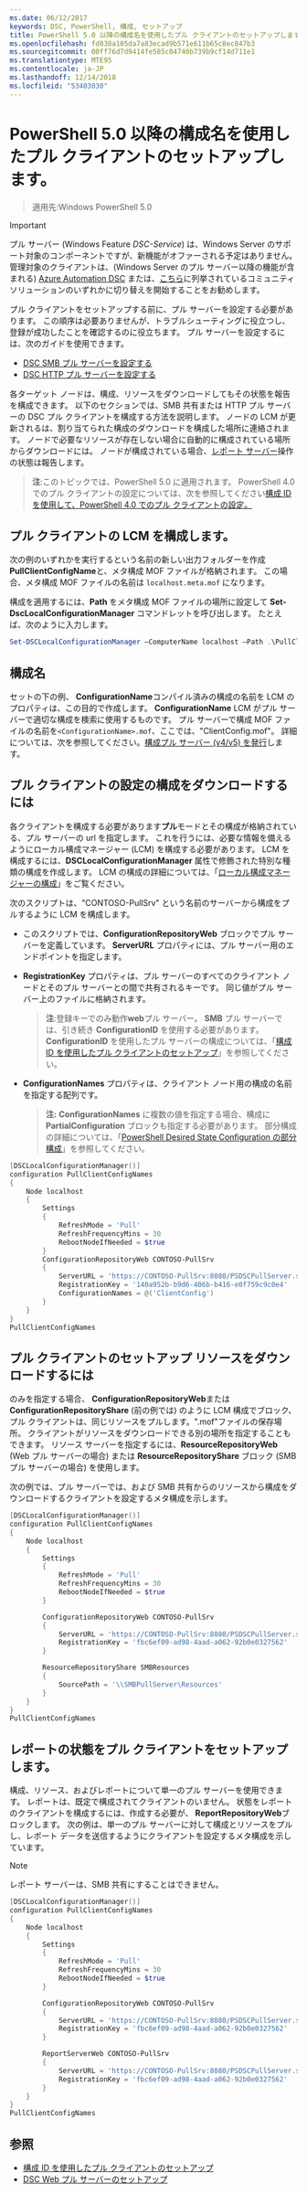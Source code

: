 ```yaml
---
ms.date: 06/12/2017
keywords: DSC, PowerShell, 構成, セットアップ
title: PowerShell 5.0 以降の構成名を使用したプル クライアントのセットアップします。
ms.openlocfilehash: fd038a105da7a83ecad9b571e611b65c8ec847b3
ms.sourcegitcommit: 00ff76d7d9414fe585c04740b739b9cf14d711e1
ms.translationtype: MTE95
ms.contentlocale: ja-JP
ms.lasthandoff: 12/14/2018
ms.locfileid: "53403030"
---
```

# <a name="set-up-a-pull-client-using-configuration-names-in-powershell-50-and-later"></a>PowerShell 5.0 以降の構成名を使用したプル クライアントのセットアップします。

> 適用先:Windows PowerShell 5.0

> [!IMPORTANT]
> プル サーバー (Windows Feature *DSC-Service*) は、Windows Server のサポート対象のコンポーネントですが、新機能がオファーされる予定はありません。 管理対象のクライアントは、(Windows Server のプル サーバー以降の機能が含まれる) [Azure Automation DSC](/azure/automation/automation-dsc-getting-started) または、[こちら](pullserver.md#community-solutions-for-pull-service)に列挙されているコミュニティ ソリューションのいずれかに切り替えを開始することをお勧めします。

プル クライアントをセットアップする前に、プル サーバーを設定する必要があります。 この順序は必要ありませんが、トラブルシューティングに役立つし、登録が成功したことを確認するのに役立ちます。 プル サーバーを設定するには、次のガイドを使用できます。

- [DSC SMB プル サーバーを設定する](pullServerSmb.md)
- [DSC HTTP プル サーバーを設定する](pullServer.md)

各ターゲット ノードは、構成、リソースをダウンロードしてもその状態を報告を構成できます。 以下のセクションでは、SMB 共有または HTTP プル サーバーの DSC プル クライアントを構成する方法を説明します。 ノードの LCM が更新されるは、割り当てられた構成のダウンロードを構成した場所に連絡されます。 ノードで必要なリソースが存在しない場合に自動的に構成されている場所からダウンロードには。 ノードが構成されている場合、[レポート サーバー](reportServer.md)操作の状態は報告します。

> **注**:このトピックでは、PowerShell 5.0 に適用されます。
PowerShell 4.0 でのプル クライアントの設定については、次を参照してください[構成 ID を使用して、PowerShell 4.0 でのプル クライアントの設定。](pullClientConfigID4.md)

## <a name="configure-the-pull-client-lcm"></a>プル クライアントの LCM を構成します。

次の例のいずれかを実行するという名前の新しい出力フォルダーを作成**PullClientConfigName**と、メタ構成 MOF ファイルが格納されます。 この場合、メタ構成 MOF ファイルの名前は `localhost.meta.mof` になります。

構成を適用するには、**Path** をメタ構成 MOF ファイルの場所に設定して **Set-DscLocalConfigurationManager** コマンドレットを呼び出します。 たとえば、次のように入力します。

```powershell
Set-DSCLocalConfigurationManager –ComputerName localhost –Path .\PullClientConfigName –Verbose.
```

## <a name="configuration-name"></a>構成名

セットの下の例、 **ConfigurationName**コンパイル済みの構成の名前を LCM のプロパティは、この目的で作成します。 **ConfigurationName** LCM がプル サーバーで適切な構成を検索に使用するものです。 プル サーバーで構成 MOF ファイルの名前を`<ConfigurationName>.mof`、ここでは、"ClientConfig.mof"。 詳細については、次を参照してください。[構成プル サーバー (v4/v5) を発行](publishConfigs.md)します。

## <a name="set-up-a-pull-client-to-download-configurations"></a>プル クライアントの設定の構成をダウンロードするには

各クライアントを構成する必要があります**プル**モードとその構成が格納されている、プル サーバーの url を指定します。 これを行うには、必要な情報を備えるようにローカル構成マネージャー (LCM) を構成する必要があります。 LCM を構成するには、**DSCLocalConfigurationManager** 属性で修飾された特別な種類の構成を作成します。 LCM の構成の詳細については、「[ローカル構成マネージャーの構成](../managing-nodes/metaConfig.md)」をご覧ください。

次のスクリプトは、"CONTOSO-PullSrv" という名前のサーバーから構成をプルするように LCM を構成します。

- このスクリプトでは、**ConfigurationRepositoryWeb** ブロックでプル サーバーを定義しています。 **ServerURL** プロパティには、プル サーバー用のエンドポイントを指定します。

- **RegistrationKey** プロパティは、プル サーバーのすべてのクライアント ノードとそのプル サーバーとの間で共有されるキーです。 同じ値がプル サーバー上のファイルに格納されます。
  > **注**:登録キーでのみ動作**web**プル サーバー。 **SMB** プル サーバーでは、引き続き **ConfigurationID** を使用する必要があります。
  > **ConfigurationID** を使用したプル サーバーの構成については、「[構成 ID を使用したプル クライアントのセットアップ](pullClientConfigId.md)」を参照してください。

- **ConfigurationNames** プロパティは、クライアント ノード用の構成の名前を指定する配列です。
  >**注:** **ConfigurationNames** に複数の値を指定する場合、構成に **PartialConfiguration** ブロックも指定する必要があります。
  >部分構成の詳細については、「[PowerShell Desired State Configuration の部分構成](partialConfigs.md)」を参照してください。

```powershell
[DSCLocalConfigurationManager()]
configuration PullClientConfigNames
{
    Node localhost
    {
        Settings
        {
            RefreshMode = 'Pull'
            RefreshFrequencyMins = 30
            RebootNodeIfNeeded = $true
        }
        ConfigurationRepositoryWeb CONTOSO-PullSrv
        {
            ServerURL = 'https://CONTOSO-PullSrv:8080/PSDSCPullServer.svc'
            RegistrationKey = '140a952b-b9d6-406b-b416-e0f759c9c0e4'
            ConfigurationNames = @('ClientConfig')
        }
    }
}
PullClientConfigNames
```

## <a name="set-up-a-pull-client-to-download-resources"></a>プル クライアントのセットアップ リソースをダウンロードするには

のみを指定する場合、 **ConfigurationRepositoryWeb**または**ConfigurationRepositoryShare** (前の例では) のように LCM 構成でブロック、プル クライアントは、同じリソースをプルします。".mof"ファイルの保存場所。 クライアントがリソースをダウンロードできる別の場所を指定することもできます。 リソース サーバーを指定するには、**ResourceRepositoryWeb** (Web プル サーバーの場合) または **ResourceRepositoryShare** ブロック (SMB プル サーバーの場合) を使用します。

次の例では、プル サーバーでは、および SMB 共有からのリソースから構成をダウンロードするクライアントを設定するメタ構成を示します。

```powershell
[DSCLocalConfigurationManager()]
configuration PullClientConfigNames
{
    Node localhost
    {
        Settings
        {
            RefreshMode = 'Pull'
            RefreshFrequencyMins = 30
            RebootNodeIfNeeded = $true
        }

        ConfigurationRepositoryWeb CONTOSO-PullSrv
        {
            ServerURL = 'https://CONTOSO-PullSrv:8080/PSDSCPullServer.svc'
            RegistrationKey = 'fbc6ef09-ad98-4aad-a062-92b0e0327562'
        }

        ResourceRepositoryShare SMBResources
        {
            SourcePath = '\\SMBPullServer\Resources'
        }
    }
}
PullClientConfigNames
```

## <a name="set-up-a-pull-client-to-report-status"></a>レポートの状態をプル クライアントをセットアップします。

構成、リソース、およびレポートについて単一のプル サーバーを使用できます。 レポートは、既定で構成されてクライアントのいません。 状態をレポートのクライアントを構成するには、作成する必要が、 **ReportRepositoryWeb**ブロックします。 次の例は、単一のプル サーバーに対して構成とリソースをプルし、レポート データを送信するようにクライアントを設定するメタ構成を示しています。

> [!NOTE]
> レポート サーバーは、SMB 共有にすることはできません。

```powershell
[DSCLocalConfigurationManager()]
configuration PullClientConfigNames
{
    Node localhost
    {
        Settings
        {
            RefreshMode = 'Pull'
            RefreshFrequencyMins = 30
            RebootNodeIfNeeded = $true
        }

        ConfigurationRepositoryWeb CONTOSO-PullSrv
        {
            ServerURL = 'https://CONTOSO-PullSrv:8080/PSDSCPullServer.svc'
            RegistrationKey = 'fbc6ef09-ad98-4aad-a062-92b0e0327562'
        }

        ReportServerWeb CONTOSO-PullSrv
        {
            ServerURL = 'https://CONTOSO-PullSrv:8080/PSDSCPullServer.svc'
            RegistrationKey = 'fbc6ef09-ad98-4aad-a062-92b0e0327562'
        }
    }
}
PullClientConfigNames
```

## <a name="see-also"></a>参照

* [構成 ID を使用したプル クライアントのセットアップ](PullClientConfigNames.md)
* [DSC Web プル サーバーのセットアップ](pullServer.md)
